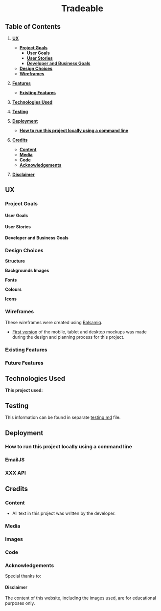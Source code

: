 <div align="center"> 

# Tradeable


</div>

## Table of Contents
1. [**UX**](#ux)
    - [**Project Goals**](#project-goals)
        - [**User Goals**](#user-goals)
        - [**User Stories**](#user-stories)
        - [**Developer and Business Goals**](#developer-and-business-goals)
    - [**Design Choices**](#design-choices)
    - [**Wireframes**](#wireframes)

2. [**Features**](#features)
    - [**Existing Features**](#existing-features)

3. [**Technologies Used**](#technologies-used)

4. [**Testing**](#testing)

5. [**Deployment**](#deployment)
    - [**How to run this project locally using a command line**](#how-to-run-this-project-locally-using-a-command-line)

6. [**Credits**](#credits)
    - [**Content**](#content)
    - [**Media**](#media)
    - [**Code**](#code)
    - [**Acknowledgements**](#acknowledgements)

7. [**Disclaimer**](#disclaimer)

## UX

### Project Goals


#### User Goals


#### User Stories



#### Developer and Business Goals


### Design Choices

**Structure**


**Backgrounds Images**


**Fonts**


**Colours**

**Icons**


### Wireframes

These wireframes were created using [Balsamiq](https://balsamiq.com/). 

- [First version](https://github.com/potterjane/peace-of-mind/blob/master/wireframes/pom-wireframes-version-1.pdf) of the mobile, tablet and desktop mockups was made during the design and planning process for this project. 

### Existing Features


### Future Features


## Technologies Used

**This project used:**


## Testing 

This information can be found in separate [testing.md](testing.md) file.

## Deployment


### How to run this project locally using a command line


### EmailJS


### XXX API


## Credits

### Content

- All text in this project was written by the developer.

### Media


### Images


### Code


### Acknowledgements

Special thanks to: 


#### Disclaimer
The content of this website, including the images used, are for educational purposes only.